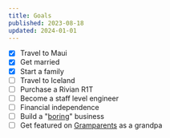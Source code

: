 ```yaml
---
title: Goals
published: 2023-08-18
updated: 2024-01-01
---
```


- [x] Travel to Maui
- [x] Get married
- [x] Start a family
- [ ] Travel to Iceland
- [ ] Purchase a Rivian R1T
- [ ] Become a staff level engineer
- [ ] Financial independence
- [ ] Build a "[boring](https://boringcashcow.com/)" business
- [ ] Get featured on [Gramparents](https://www.instagram.com/gramparents) as a grandpa
